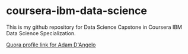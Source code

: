 # coursera-ibm-data-science
This is my github repository for Data Science Capstone in Coursera IBM Data Science Specialization.

<a href="http://www.quora.com/Adam-DAngelo">Quora profile link for Adam D'Angelo</a>
